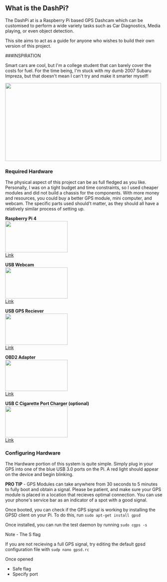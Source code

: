 ## What is the DashPi?

The DashPi at is a Raspberry Pi based GPS Dashcam which can be customised to perform a wide variety tasks such as Car Diagnostics, Media playing, or even object detection.

This site aims to act as a guide for anyone who wishes to build their own version of this project. 

###INSPIRATION  

Smart cars are cool, but I'm a college student that can barely cover the costs for fuel. For the time being, I'm stuck with my dumb 2007 Subaru Impreza, but that doesn't mean I can't try and make it smarter myself!  

<img src="https://upload.wikimedia.org/wikipedia/commons/d/d9/2007_Subaru_Impreza_%28GD9_MY07%29_Luxury_sedan_%282010-11-28%29.jpg" width="500" height="250">  

### Required Hardware  

The physical aspect of this project can be as full fledged as you like. Personally, I was on a tight budget and time constraints, so I used cheaper modules and did not build a chassis for the components. With more money and resources, you could buy a better GPS module, mini computer, and webcam. The specific parts used should't matter, as they should all have a relatively similar process of setting up.  

**Raspberry Pi 4**  
<img src="https://upload.wikimedia.org/wikipedia/commons/f/f1/Raspberry_Pi_4_Model_B_-_Side.jpg" width="200" height="100">  
[Link](https://raspberry.piaustralia.com.au/products/raspberry-pi-4?src=raspberrypi)  

**USB Webcam**  
<img src="https://www.thetelecomshop.com/au/media/catalog/product/cache/9cd8ad701df57b45fe03cf4988b4e1eb/image/212069b75f/grandstream-full-hd-1080p-30fps-usb-webcam-guv3100-grndguv3100bn.jpg" width="200" height="100">  
[Link](https://www.amazon.com/Microphone-NexiGo-Computer-110-degree-Conferencing/dp/B088TSR6YJ/ref=sr_1_3?_encoding=UTF8&c=ts&keywords=Webcams&qid=1636068048&qsid=141-1752746-3911824&s=pc&sr=1-3&sres=B088TSR6YJ%2CB084ZJFNKN%2CB01LXCDPPK%2CB08BHX7GYY%2CB01N5UOYC4%2CB07M6Y7355%2CB004FHO5Y6%2CB08931JJLV%2CB01BGBJ8Y0%2CB08LKZ27C9%2CB01DPNPJ72%2CB088D3VXC6%2CB006JH8T3S%2CB09B9MXT35%2CB09B9RWZMN%2CB004YW7WCY%2CB08T1MWX6J%2CB08FDM4DHF%2CB08BNJPVXG%2CB08VJ25PL1&srpt=CAMCORDER&ts_id=172511)  

**USB GPS Reciever**  
<img src="https://www.shop.nctechimaging.com/wp-content/uploads/IMG_2426.jpg" width="200" height="100">  
[Link](https://www.amazon.com.au/GlobalSat-BU-353-S4-USB-Receiver-Black/dp/B008200LHW/ref=asc_df_B008200LHW/?tag=googleshopdsk-22&linkCode=df0&hvadid=341792355995&hvpos=&hvnetw=g&hvrand=18146161714122481599&hvpone=&hvptwo=&hvqmt=&hvdev=c&hvdvcmdl=&hvlocint=&hvlocphy=1000142&hvtargid=pla-318320054786&psc=1)  

**OBD2 Adapter**  
<img src="https://www.shop.nctechimaging.com/wp-content/uploads/IMG_2426.jpg" width="200" height="100">  
[Link](https://www.amazon.com.au/GlobalSat-BU-353-S4-USB-Receiver-Black/dp/B008200LHW/ref=asc_df_B008200LHW/?tag=googleshopdsk-22&linkCode=df0&hvadid=341792355995&hvpos=&hvnetw=g&hvrand=18146161714122481599&hvpone=&hvptwo=&hvqmt=&hvdev=c&hvdvcmdl=&hvlocint=&hvlocphy=1000142&hvtargid=pla-318320054786&psc=1)  

**USB C Cigarette Port Charger (optional)**  
<img src="https://www.jaycar.com.au/medias/sys_master/images/images/9524103020574/MP3684-usb-type-c-car-charger-5-4a-total-outputImageMain-515.jpg" width="200" height="100">  
[Link](https://www.jaycar.com.au/usb-type-c-car-charger-5-4a-total-output/p/MP3684)  
  
  
### Configuring Hardware
The Hardware portion of this system is quite simple. Simply plug in your GPS into one of the blue USB 3.0 ports on the Pi. A red light should appear on the device and begin blinking.

**PRO TIP** - GPS Modules can take anywhere from 30 seconds to 5 minutes to fully boot and obtain a signal. Please be patient, and make sure your GPS module is placed in a location that recieves optimal connection. You can use your phone's service bar as an indicator of a spot with a good signal. 


Once booted, you can check if the GPS signal is working by installing the GPSD client on your Pi. To do this, run ```sudo apt-get install gpsd```

Once installed, you can run the test daemon by running ```sudo cgps -s```

Note - The S flag

If you are not recieving a full GPS signal, try editing the default gpsd configuration file with ```sudp nano gpsd.rc```

Once opened
- Safe flag
- Specify port
